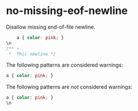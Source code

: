# no-missing-eof-newline

Disallow missing end-of-file newline.

```css
    a { color: pink; }
\n
/** ↑ 
 *  This newline */
```

The following patterns are considered warnings:

```css
a { color: pink; }
```

The following patterns are *not* considered warnings:

```css
a { color: pink; }
\n
```
